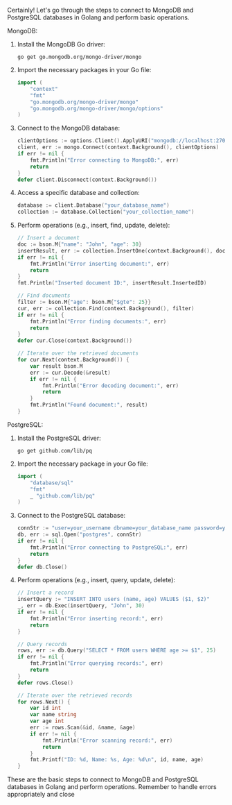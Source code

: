 Certainly! Let's go through the steps to connect to MongoDB and PostgreSQL databases in Golang and perform basic operations.

MongoDB:
1. Install the MongoDB Go driver:
   ```
   go get go.mongodb.org/mongo-driver/mongo
   ```

2. Import the necessary packages in your Go file:
   ```go
   import (
       "context"
       "fmt"
       "go.mongodb.org/mongo-driver/mongo"
       "go.mongodb.org/mongo-driver/mongo/options"
   )
   ```

3. Connect to the MongoDB database:
   ```go
   clientOptions := options.Client().ApplyURI("mongodb://localhost:27017")
   client, err := mongo.Connect(context.Background(), clientOptions)
   if err != nil {
       fmt.Println("Error connecting to MongoDB:", err)
       return
   }
   defer client.Disconnect(context.Background())
   ```

4. Access a specific database and collection:
   ```go
   database := client.Database("your_database_name")
   collection := database.Collection("your_collection_name")
   ```

5. Perform operations (e.g., insert, find, update, delete):
   ```go
   // Insert a document
   doc := bson.M{"name": "John", "age": 30}
   insertResult, err := collection.InsertOne(context.Background(), doc)
   if err != nil {
       fmt.Println("Error inserting document:", err)
       return
   }
   fmt.Println("Inserted document ID:", insertResult.InsertedID)

   // Find documents
   filter := bson.M{"age": bson.M{"$gte": 25}}
   cur, err := collection.Find(context.Background(), filter)
   if err != nil {
       fmt.Println("Error finding documents:", err)
       return
   }
   defer cur.Close(context.Background())

   // Iterate over the retrieved documents
   for cur.Next(context.Background()) {
       var result bson.M
       err := cur.Decode(&result)
       if err != nil {
           fmt.Println("Error decoding document:", err)
           return
       }
       fmt.Println("Found document:", result)
   }
   ```

PostgreSQL:
1. Install the PostgreSQL driver:
   ```
   go get github.com/lib/pq
   ```

2. Import the necessary package in your Go file:
   ```go
   import (
       "database/sql"
       "fmt"
       _ "github.com/lib/pq"
   )
   ```

3. Connect to the PostgreSQL database:
   ```go
   connStr := "user=your_username dbname=your_database_name password=your_password host=localhost sslmode=disable"
   db, err := sql.Open("postgres", connStr)
   if err != nil {
       fmt.Println("Error connecting to PostgreSQL:", err)
       return
   }
   defer db.Close()
   ```

4. Perform operations (e.g., insert, query, update, delete):
   ```go
   // Insert a record
   insertQuery := "INSERT INTO users (name, age) VALUES ($1, $2)"
   _, err = db.Exec(insertQuery, "John", 30)
   if err != nil {
       fmt.Println("Error inserting record:", err)
       return
   }

   // Query records
   rows, err := db.Query("SELECT * FROM users WHERE age >= $1", 25)
   if err != nil {
       fmt.Println("Error querying records:", err)
       return
   }
   defer rows.Close()

   // Iterate over the retrieved records
   for rows.Next() {
       var id int
       var name string
       var age int
       err := rows.Scan(&id, &name, &age)
       if err != nil {
           fmt.Println("Error scanning record:", err)
           return
       }
       fmt.Printf("ID: %d, Name: %s, Age: %d\n", id, name, age)
   }
   ```

These are the basic steps to connect to MongoDB and PostgreSQL databases in Golang and perform operations. Remember to handle errors appropriately and close